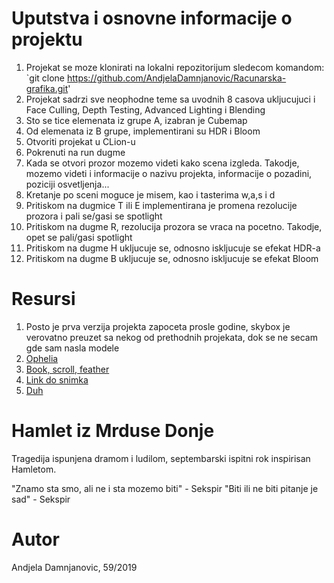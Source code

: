 # Uputstva i osnovne informacije o projektu
1. Projekat se moze klonirati na lokalni repozitorijum sledecom komandom: `git clone https://github.com/AndjelaDamnjanovic/Racunarska-grafika.git'
2. Projekat sadrzi sve neophodne teme sa uvodnih 8 casova ukljucujuci i Face Culling, Depth Testing, Advanced Lighting i Blending
3. Sto se tice elemenata iz grupe A, izabran je Cubemap
4. Od elemenata iz B grupe, implementirani su HDR i Bloom
5. Otvoriti projekat u CLion-u
6. Pokrenuti na run dugme
7. Kada se otvori prozor mozemo videti kako scena izgleda. Takodje, mozemo videti i informacije o nazivu projekta, informacije o pozadini, poziciji osvetljenja...
8. Kretanje po sceni moguce je misem, kao i tasterima w,a,s i d
9. Pritiskom na dugmice T ili E implementirana je promena rezolucije prozora i pali se/gasi se spotlight
10. Pritiskom na dugme R, rezolucija prozora se vraca na pocetno. Takodje, opet se pali/gasi spotlight
10. Pritiskom na dugme H ukljucuje se, odnosno iskljucuje se efekat HDR-a
11. Pritiskom na dugme B ukljucuje se, odnosno iskljucuje se efekat Bloom

# Resursi
1. Posto je prva verzija projekta zapoceta prosle godine, skybox je verovatno preuzet sa nekog od prethodnih projekata, dok se ne secam gde sam nasla modele
2. [Ophelia](https://www.google.com/imgres?imgurl=https%3A%2F%2Fi.pinimg.com%2Foriginals%2F59%2F0c%2F86%2F590c86df63fd3bb8d4e2935162fc4866.png&tbnid=bkUh83_ZKlQbOM&vet=12ahUKEwjW49arxYyBAxXeiv0HHQZfDq4QMygBegQIARA1..i&imgrefurl=https%3A%2F%2Fwww.pinterest.com%2Fpin%2F536561743106412296%2F&docid=hWRUkBZ43Gga5M&w=500&h=500&q=ophelia%20flower%20speech&hl=sr&client=ubuntu&ved=2ahUKEwjW49arxYyBAxXeiv0HHQZfDq4QMygBegQIARA1)
3. [Book, scroll, feather](https://sharecg.com/v/82973/related/5/3D-Model/Old-Scroll-Feather-Candle)
4. [Link do snimka]()
5. [Duh](https://www.pngwing.com/en/free-png-ddmtk)

# Hamlet iz Mrduse Donje
Tragedija ispunjena dramom i ludilom, septembarski ispitni rok inspirisan Hamletom.

"Znamo sta smo, ali ne i sta mozemo biti" - Sekspir
"Biti ili ne biti pitanje je sad" - Sekspir

# Autor
Andjela Damnjanovic, 59/2019
